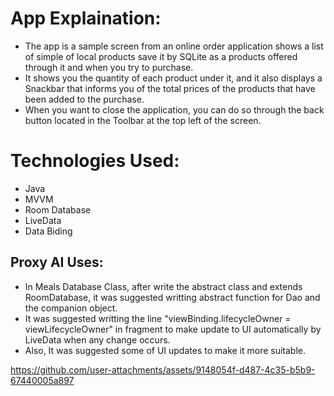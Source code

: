# App Explaination:
- The app is a sample screen from an online order application shows a list of simple of local products save it by SQLite as a products offered through it and when you try to purchase.
- It shows you the quantity of each product under it, and it also displays a Snackbar that informs you of the total prices of the products that have been added to the purchase.
- When you want to close the application, you can do so through the back button located in the Toolbar at the top left of the screen.

# Technologies Used:
- Java
- MVVM
- Room Database
- LiveData
- Data Biding

## Proxy AI Uses:
- In Meals Database Class, after write the abstract class and extends RoomDatabase, it was suggested writting abstract function for Dao and the companion object.
- It was suggested writting the line "viewBinding.lifecycleOwner = viewLifecycleOwner" in fragment to make update to UI automatically by LiveData when any change occurs.
- Also, It was suggested some of UI updates to make it more suitable.




https://github.com/user-attachments/assets/9148054f-d487-4c35-b5b9-67440005a897

